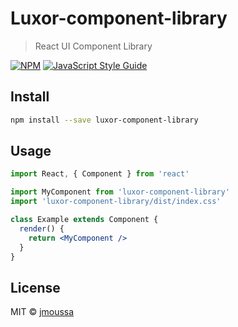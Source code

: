 # Luxor-component-library

> React UI Component Library 

[![NPM](https://img.shields.io/npm/v/luxor-component-library.svg)](https://www.npmjs.com/package/@jmoussa/luxor-component-library) [![JavaScript Style Guide](https://img.shields.io/badge/code_style-standard-brightgreen.svg)](https://standardjs.com)

## Install

```bash
npm install --save luxor-component-library
```

## Usage

```jsx
import React, { Component } from 'react'

import MyComponent from 'luxor-component-library'
import 'luxor-component-library/dist/index.css'

class Example extends Component {
  render() {
    return <MyComponent />
  }
}
```

## License

MIT © [jmoussa](https://github.com/jmoussa)
